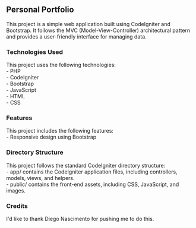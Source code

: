 <h2><b>Personal Portfolio </b></h2>

This project is a simple web application built using CodeIgniter and Bootstrap. It follows the MVC (Model-View-Controller) architectural pattern and provides a user-friendly interface for managing data.<br>

<h3><b>Technologies Used</b></h3>
This project uses the following technologies:<br>
- PHP<br>
- CodeIgniter<br>
- Bootstrap<br>
- JavaScript<br>
- HTML<br>
- CSS<br>

<h3><b>Features</b></h3>
This project includes the following features:<br>
- Responsive design using Bootstrap<br>

<h3><b>Directory Structure</b></h3>
This project follows the standard CodeIgniter directory structure:<br>
- app/ contains the CodeIgniter application files, including controllers, models, views, and helpers.<br>
- public/ contains the front-end assets, including CSS, JavaScript, and images.<br>

<h3><b>Credits</b></h3>
I'd like to thank Diego Nascimento for pushing me to do this.<br>
